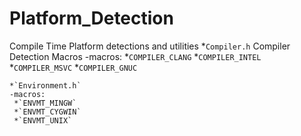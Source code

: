 # Platform_Detection

Compile Time Platform detections and utilities
	*`Compiler.h`
	Compiler Detection Macros
	-macros:
	 *`COMPILER_CLANG`
	 *`COMPILER_INTEL`
	 *`COMPILER_MSVC`
	 *`COMPILER_GNUC`

	*`Environment.h`
	-macros:
	 *`ENVMT_MINGW`
	 *`ENVMT_CYGWIN`
	 *`ENVMT_UNIX`